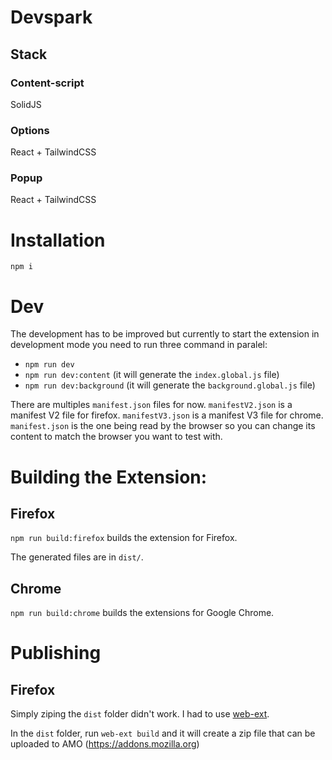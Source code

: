 # Devspark

## Stack

### Content-script
SolidJS

### Options
React + TailwindCSS

### Popup
React + TailwindCSS

# Installation

`npm i`

# Dev

The development has to be improved but currently to start the extension in development mode you need to run three command in paralel:

- `npm run dev`
- `npm run dev:content` (it will generate the `index.global.js` file)
- `npm run dev:background` (it will generate the `background.global.js` file)

There are multiples `manifest.json` files for now.
`manifestV2.json` is a manifest V2 file for firefox.
`manifestV3.json` is a manifest V3 file for chrome.
`manifest.json` is the one being read by the browser so you can change its content to match the browser you want to test with.

# Building the Extension:

## Firefox

`npm run build:firefox` builds the extension for Firefox.

The generated files are in `dist/`.

## Chrome

`npm run build:chrome` builds the extensions for Google Chrome.

# Publishing

## Firefox

Simply ziping the `dist` folder didn't work. I had to use [web-ext](https://github.com/mozilla/web-ext).

In the `dist` folder, run `web-ext build` and it will create a zip file that can be uploaded to AMO (https://addons.mozilla.org)
